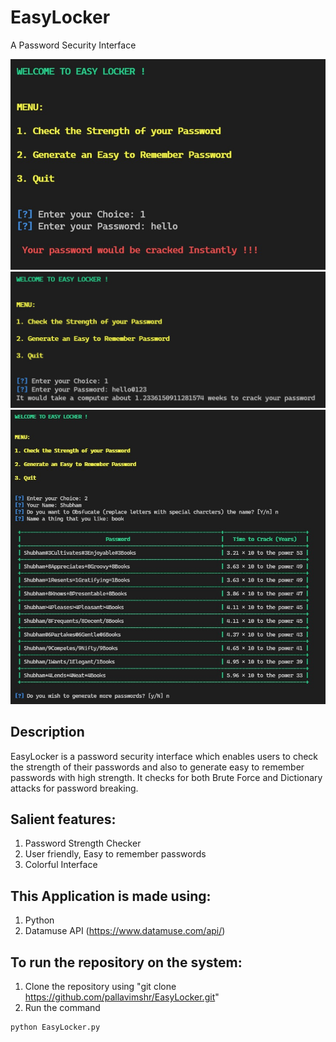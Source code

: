 # EasyLocker

A Password Security Interface

![Screenshot](cover1.jpeg)
![Screenshot](cover2.jpeg)
![Screenshot](cover3.jpeg)

## Description

EasyLocker is a password security interface which enables users to check the strength of their passwords and also to generate easy to remember passwords with high strength. It checks for both Brute Force and Dictionary attacks for password breaking.

## Salient features:

1. Password Strength Checker
2. User friendly, Easy to remember passwords
3. Colorful Interface

## This Application is made using:

1. Python
2. Datamuse API (https://www.datamuse.com/api/)

## To run the repository on the system:

1. Clone the repository using "git clone https://github.com/pallavimshr/EasyLocker.git"
2. Run the command

```
python EasyLocker.py
```
